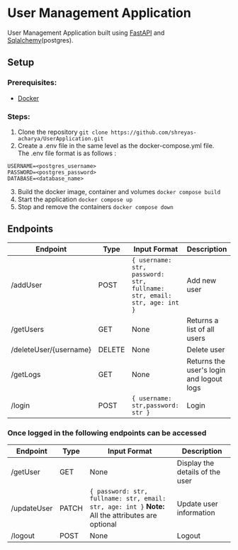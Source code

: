 # User Management Application

User Management Application built using [FastAPI](https://fastapi.tiangolo.com/) and [Sqlalchemy](https://www.sqlalchemy.org/)(postgres).

## Setup
### Prerequisites:
- [Docker](https://docs.docker.com/get-docker/)
### Steps:
1. Clone the repository
`git clone https://github.com/shreyas-acharya/UserApplication.git`
2. Create a .env file in the same level as the docker-compose.yml file.   
The .env file format is as follows :
```
USERNAME=<postgres_username>
PASSWORD=<postgres_password>
DATABASE=<database_name>
```
3. Build the docker image, container and volumes
`docker compose build`
4. Start the application
`docker compose up`
5. Stop and remove the containers
`docker compose down`

## Endpoints
| Endpoint | Type | Input Format | Description | 
| ---------| ---- | ------------ | ----------- |
| /addUser | POST | `{ username: str, password: str, fullname: str, email: str, age: int }` | Add new user |
| /getUsers| GET  | None | Returns a list of all users |
| /deleteUser/{username} | DELETE | None | Delete user |
| /getLogs | GET | None | Returns the user's login and logout logs |
| /login | POST | `{ username: str,password: str }` | Login |

### Once logged in the following endpoints can be accessed
| Endpoint | Type | Input Format | Description |
| -------- | ---- | ------------ | ----------- |
| /getUser | GET | None | Display the details of the user |
| /updateUser | PATCH | `{ password: str, fullname: str, email: str, age: int }` **Note:** All the attributes are optional | Update user information |
| /logout | POST | None | Logout |
